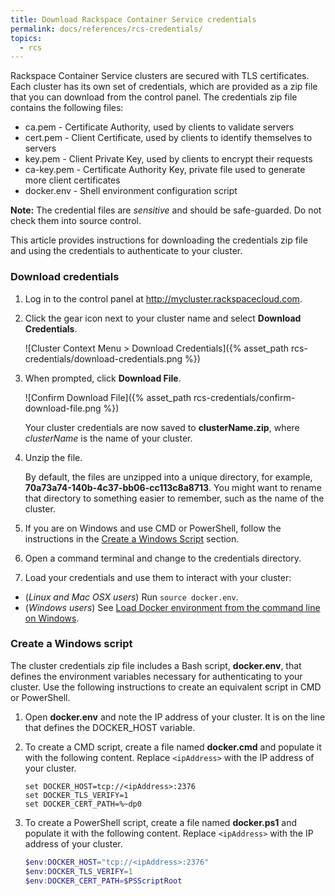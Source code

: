 ```yaml
---
title: Download Rackspace Container Service credentials
permalink: docs/references/rcs-credentials/
topics:
  - rcs
---
```


Rackspace Container Service clusters are secured with TLS certificates. Each cluster
has its own set of credentials, which are provided as a zip file that you can download from the control panel.
The credentials zip file contains the following files:

* ca.pem - Certificate Authority, used by clients to validate servers
* cert.pem - Client Certificate, used by clients to identify themselves to servers
* key.pem - Client Private Key, used by clients to encrypt their requests
* ca-key.pem - Certificate Authority Key, private file used to generate more client certificates
* docker.env - Shell environment configuration script

**Note:** The credential files are _sensitive_ and should be safe-guarded. Do not check them into source control.

This article provides instructions for downloading the credentials zip file and
using the credentials to authenticate to your cluster.

### <a name="download"></a> Download credentials

1. Log in to the control panel at http://mycluster.rackspacecloud.com.

2. Click the gear icon next to your cluster name and select **Download Credentials**.

    ![Cluster Context Menu > Download Credentials]({% asset_path rcs-credentials/download-credentials.png %})

3. When prompted, click **Download File**.

    ![Confirm Download File]({% asset_path rcs-credentials/confirm-download-file.png %})

    Your cluster credentials are now saved to **clusterName.zip**, where _clusterName_ is the name of your cluster.

4. Unzip the file.

    By default, the files are unzipped into a unique directory, for example, **70a73a74-140b-4c37-bb06-cc113c8a8713**.
    You might want to rename that directory to something easier to remember, such as the name of the cluster.

5. If you are on Windows and use CMD or PowerShell, follow the instructions in the [Create a Windows Script](#windows)
    section.

6. Open a command terminal and change to the credentials directory.

7. Load your credentials and use them to interact with your cluster:
  * (_Linux and Mac OSX users_) Run `source docker.env`.
  * (_Windows users_) See [Load Docker environment from the command line on Windows](/docs/tutorials/load-docker-environment-on-windows/).

### <a name="windows"></a> Create a Windows script
The cluster credentials zip file includes a Bash script, **docker.env**,
that defines the environment variables necessary for authenticating to your cluster.
Use the following instructions to create an equivalent script in CMD or PowerShell.

1. Open **docker.env** and note the IP address of your cluster. It is on the line
    that defines the DOCKER_HOST variable.

2. To create a CMD script, create a file named **docker.cmd** and populate it
    with the following content. Replace `<ipAddress>` with the IP address of your cluster.

    ```batch
    set DOCKER_HOST=tcp://<ipAddress>:2376
    set DOCKER_TLS_VERIFY=1
    set DOCKER_CERT_PATH=%~dp0
    ```

3. To create a PowerShell script, create a file named **docker.ps1** and populate it
    with the following content. Replace `<ipAddress>` with the IP address of your cluster.

    ```powershell
    $env:DOCKER_HOST="tcp://<ipAddress>:2376"
    $env:DOCKER_TLS_VERIFY=1
    $env:DOCKER_CERT_PATH=$PSScriptRoot
    ```
